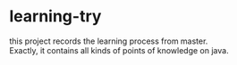 # learning-try
this project records the learning process from master.<br>
Exactly, it contains all kinds of points of knowledge on java.